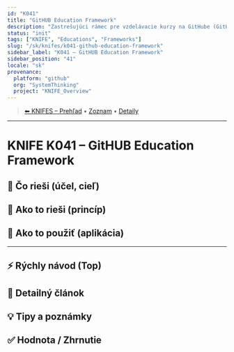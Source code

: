 ```yaml
---
id: "K041"
title: "GitHUB Education Framework"
description: "Zastrešujúci rámec pre vzdelávacie kurzy na GitHube (GitHub Classroom, Pages, Docs generátory). Definuje zásady, šablóny, publishing flow a metriky.Skillmea, SEDUO maju vlastny framework , uvodny trailer, potom odskok do platenej verzie. To iste sa da aj na GitHUB."
status: "init"
tags: ["KNIFE", "Educations", "Frameworks"]
slug: "/sk/knifes/k041-github-education-framework"
sidebar_label: "K041 – GitHUB Education Framework"
sidebar_position: "41"
locale: "sk"
provenance:
  platform: "github"
  org: "SystemThinking"
  project: "KNIFE_Overview"
---
```

<!-- body:start -->

<!-- nav:knifes -->
> [⬅ KNIFES – Prehľad](../KNIFEsOverview.md) • [Zoznam](../KNIFE_Overview_List.md) • [Detaily](../KNIFE_Overview_Details.md)
---
# KNIFE K041 – GitHUB Education Framework

## 🎯 Čo rieši (účel, cieľ)

## 🧩 Ako to rieši (princíp)

## 🧪 Ako to použiť (aplikácia)

---

## ⚡ Rýchly návod (Top)

## 📜 Detailný článok

## 💡 Tipy a poznámky

## ✅ Hodnota / Zhrnutie

